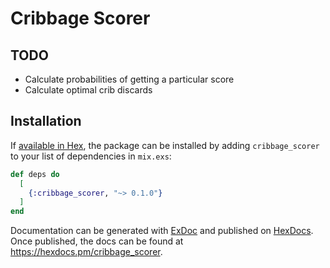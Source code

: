 # Cribbage Scorer

## TODO
* Calculate probabilities of getting a particular score
* Calculate optimal crib discards

## Installation

If [available in Hex](https://hex.pm/docs/publish), the package can be installed
by adding `cribbage_scorer` to your list of dependencies in `mix.exs`:

```elixir
def deps do
  [
    {:cribbage_scorer, "~> 0.1.0"}
  ]
end
```

Documentation can be generated with [ExDoc](https://github.com/elixir-lang/ex_doc)
and published on [HexDocs](https://hexdocs.pm). Once published, the docs can
be found at <https://hexdocs.pm/cribbage_scorer>.

